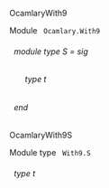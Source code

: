 OcamlaryWith9

 Module `` Ocamlary.With9`` 
<a id="module-type-S"></a>
###### &nbsp; module type S = sig

<a id="type-t"></a>
###### &nbsp; &nbsp; &nbsp; &nbsp;type t


###### &nbsp; end


OcamlaryWith9S

 Module type `` With9.S`` 
<a id="type-t"></a>
###### &nbsp; type t

